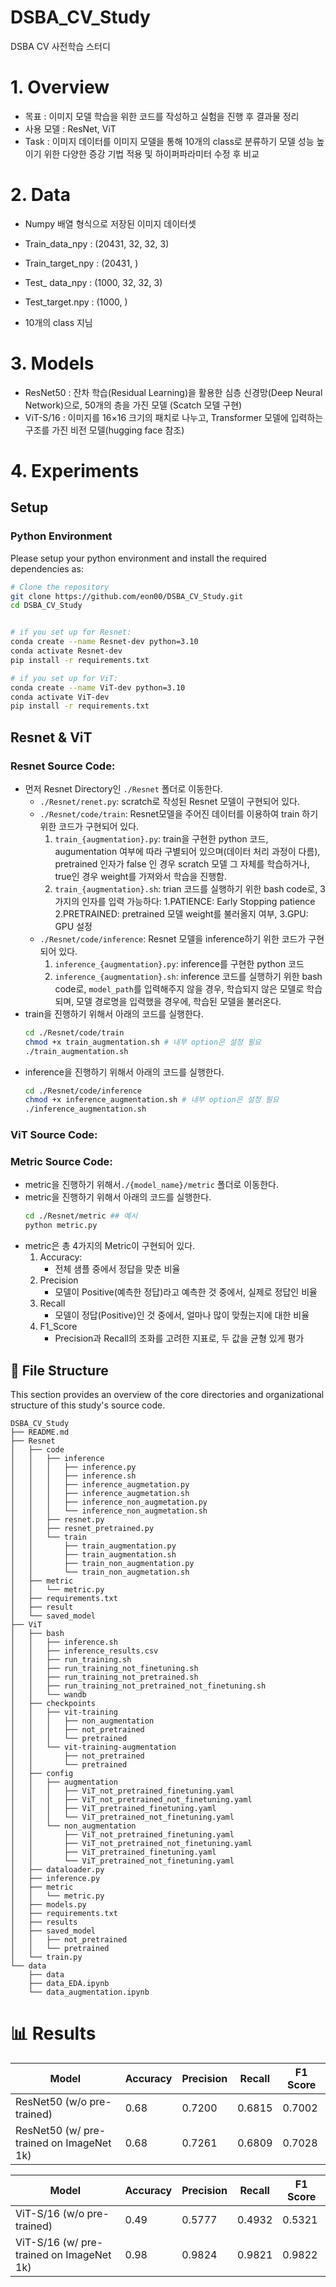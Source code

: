 # DSBA_CV_Study


DSBA CV 사전학습 스터디


# 1. Overview
- 목표 : 이미지 모델 학습을 위한 코드를 작성하고 실험을 진행 후 결과물 정리
- 사용 모델 : ResNet, ViT
- Task : 
    이미지 데이터를 이미지 모델을 통해 10개의 class로 분류하기
    모델 성능 높이기 위한 다양한 증강 기법 적용 및 하이퍼파라미터 수정 후 비교

# 2. Data
- Numpy 배열 형식으로 저장된 이미지 데이터셋
- Train_data_npy : (20431, 32, 32, 3)
- Train_target_npy : (20431, )

- Test_ data_npy : (1000, 32, 32, 3)
- Test_target.npy : (1000, )

- 10개의 class 지님


# 3. Models
- ResNet50 : 잔차 학습(Residual Learning)을 활용한 심층 신경망(Deep Neural Network)으로, 50개의 층을 가진 모델 (Scatch 모델 구현)
- ViT-S/16 : 이미지를 16×16 크기의 패치로 나누고, Transformer 모델에 입력하는 구조를 가진 비전 모델(hugging face 참조)



# 4. Experiments

## Setup

### Python Environment
Please setup your python environment and install the required dependencies as:
```bash
# Clone the repository
git clone https://github.com/eon00/DSBA_CV_Study.git
cd DSBA_CV_Study


# if you set up for Resnet:
conda create --name Resnet-dev python=3.10
conda activate Resnet-dev
pip install -r requirements.txt

# if you set up for ViT:
conda create --name ViT-dev python=3.10
conda activate ViT-dev
pip install -r requirements.txt
```

## Resnet & ViT

### Resnet Source Code:
- 먼저 Resnet Directory인 `./Resnet` 폴더로 이동한다.
    - `./Resnet/renet.py`: scratch로 작성된 Resnet 모델이 구현되어 있다.
    - `./Resnet/code/train`: Resnet모델을 주어진 데이터를 이용하여 train 하기 위한 코드가 구현되어 있다.
        1. `train_{augmentation}.py`: train을 구현한 python 코드, augumentation 여부에 따라 구별되어 있으며(데이터 처리 과정이 다름), pretrained 인자가 false 인 경우 scratch 모델 그 자체를 학습하거나, true인 경우 weight를 가져와서 학습을 진행함.
        2. `train_{augmentation}.sh`: trian 코드를 실행하기 위한 bash code로, 3가지의 인자를 입력 가능하다: 1.PATIENCE: Early Stopping patience 2.PRETRAINED: pretrained 모델 weight를 불러올지 여부, 3.GPU: GPU 설정
    - `./Resnet/code/inference`: Resnet 모델을 inference하기 위한 코드가 구현되어 있다.
        1. `inference_{augmentation}.py`: inference를 구현한 python 코드
        2. `inference_{augmentation}.sh`: inference 코드를 실행하기 위한 bash code로, `model_path`를 입력해주지 않을 경우, 학습되지 않은 모델로 학습되며, 모델 경로명을 입력했을 경우에, 학습된 모델을 불러온다.
- train을 진행하기 위해서 아래의 코드를 실행한다.
    ```bash
    cd ./Resnet/code/train
    chmod +x train_augmentation.sh # 내부 option은 설정 필요
    ./train_augmentation.sh
    ```
- inference을 진행하기 위해서 아래의 코드를 실행한다.
    ```bash
    cd ./Resnet/code/inference
    chmod +x inference_augmentation.sh # 내부 option은 설정 필요
    ./inference_augmentation.sh
    ```

### ViT Source Code:

### Metric Source Code:
- metric을 진행하기 위해서`./{model_name}/metric` 폴더로 이동한다.
- metric을 진행하기 위해서 아래의 코드를 실행한다.
    ```bash
    cd ./Resnet/metric ## 예시
    python metric.py    
    ```
- metric은 총 4가지의 Metric이 구현되어 있다.
    1. Accuracy:
        - 전체 샘플 중에서 정답을 맞춘 비율
    2. Precision
        - 모델이 Positive(예측한 정답)라고 예측한 것 중에서, 실제로 정답인 비율
    3. Recall
        - 모델이 정답(Positive)인 것 중에서, 얼마나 많이 맞췄는지에 대한 비율
    4. F1_Score
        - Precision과 Recall의 조화를 고려한 지표로, 두 값을 균형 있게 평가


## 🌲 File Structure
This section provides an overview of the core directories and organizational structure of this study's source code.
```
DSBA_CV_Study
├── README.md
├── Resnet
│   ├── code
│   │   ├── inference
│   │   │   ├── inference.py
│   │   │   ├── inference.sh
│   │   │   ├── inference_augmetation.py
│   │   │   ├── inference_augmetation.sh
│   │   │   ├── inference_non_augmetation.py
│   │   │   └── inference_non_augmetation.sh
│   │   ├── resnet.py
│   │   ├── resnet_pretrained.py
│   │   └── train
│   │       ├── train_augmentation.py
│   │       ├── train_augmentation.sh
│   │       ├── train_non_augmentation.py
│   │       └── train_non_augmetation.sh
│   ├── metric
│   │   └── metric.py
│   ├── requirements.txt
│   ├── result
│   └── saved_model
├── ViT
│   ├── bash
│   │   ├── inference.sh
│   │   ├── inference_results.csv
│   │   ├── run_training.sh
│   │   ├── run_training_not_finetuning.sh
│   │   ├── run_training_not_pretrained.sh
│   │   ├── run_training_not_pretrained_not_finetuning.sh
│   │   └── wandb
│   ├── checkpoints
│   │   ├── vit-training
│   │   │   ├── non_augmentation
│   │   │   ├── not_pretrained
│   │   │   └── pretrained
│   │   └── vit-training-augmentation
│   │       ├── not_pretrained
│   │       └── pretrained
│   ├── config
│   │   ├── augmentation
│   │   │   ├── ViT_not_pretrained_finetuning.yaml
│   │   │   ├── ViT_not_pretrained_not_finetuning.yaml
│   │   │   ├── ViT_pretrained_finetuning.yaml
│   │   │   └── ViT_pretrained_not_finetuning.yaml
│   │   └── non_augmentation
│   │       ├── ViT_not_pretrained_finetuning.yaml
│   │       ├── ViT_not_pretrained_not_finetuning.yaml
│   │       ├── ViT_pretrained_finetuning.yaml
│   │       └── ViT_pretrained_not_finetuning.yaml
│   ├── dataloader.py
│   ├── inference.py
│   ├── metric
│   │   └── metric.py
│   ├── models.py
│   ├── requirements.txt
│   ├── results
│   ├── saved_model
│   │   ├── not_pretrained
│   │   └── pretrained
│   └── train.py
└── data
    ├── data
    ├── data_EDA.ipynb
    └── data_augmentation.ipynb
```


# 📊 Results
| Model                         | Accuracy | Precision | Recall | F1 Score |
|--------------------------------|----------|-----------|--------|----------|
| ResNet50 (w/o pre-trained)     | 0.68   | 0.7200    | 0.6815 | 0.7002   |
| ResNet50 (w/ pre-trained on ImageNet 1k) | 0.68   | 0.7261    | 0.6809 | 0.7028   |

| Model                         | Accuracy | Precision | Recall | F1 Score |
|--------------------------------|----------|-----------|--------|----------|
| ViT-S/16 (w/o pre-trained)     | 0.49   | 0.5777    | 0.4932 | 0.5321   |
| ViT-S/16 (w/ pre-trained on ImageNet 1k) | 0.98   | 0.9824    | 0.9821 | 0.9822   |











